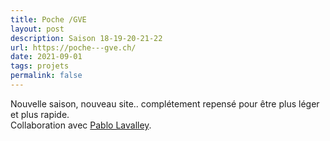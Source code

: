 ```yaml
---
title: Poche /GVE
layout: post
description: Saison 18-19-20-21-22
url: https://poche---gve.ch/
date: 2021-09-01
tags: projets
permalink: false
---
```

Nouvelle saison, nouveau site.. complétement repensé pour être plus léger et plus rapide.  
Collaboration avec <a href="https://cestavoir.ch/" target="_blank">Pablo Lavalley</a>.
